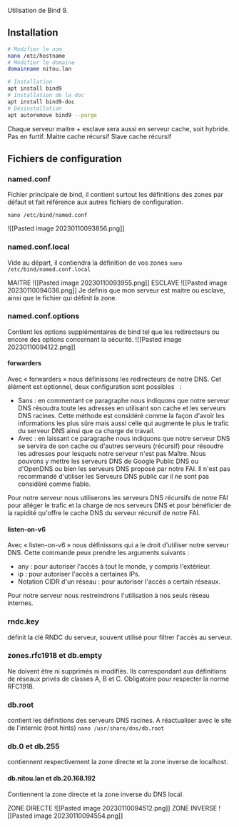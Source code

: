 Utilisation de Bind 9.

## Installation

``` bash
# Modifier le nom
nano /etc/hostname
# Modifier le domaine
domainname nitou.lan
```

``` bash
# Installation
apt install bind9
# Installation de la doc
apt install bind9-doc
# Désinstallation
apt autoremove bind9 --purge
```

Chaque serveur maitre + esclave sera aussi en serveur cache, soit hybride. Pas en furtif. 
Maitre cache récursif
Slave cache récursif

## Fichiers de configuration

### named.conf
Fichier principale de bind, il contient surtout les définitions des zones par défaut et fait référence aux autres fichiers de configuration. 

`nano /etc/bind/named.conf`

![[Pasted image 20230110093856.png]]

### named.conf.local
Vide au départ, il contiendra la définition de vos zones
`nano /etc/bind/named.conf.local`

MAITRE
![[Pasted image 20230110093955.png]]
ESCLAVE
![[Pasted image 20230110094036.png]]
Je définis que mon serveur est maitre ou esclave, ainsi que le fichier qui définit la zone. 

### named.conf.options
Contient les options supplémentaires de bind tel que les redirecteurs ou encore des options concernant la sécurité.
![[Pasted image 20230110094122.png]]

#### forwarders
Avec « forwarders » nous définissons les redirecteurs de notre DNS.
Cet élément est optionnel, deux configuration sont possibles   :
-   Sans : en commentant ce paragraphe nous indiquons que notre serveur DNS résoudra toute les adresses en utilisant son cache et les serveurs DNS racines. Cette méthode est considéré comme la façon d'avoir les informations les plus sûre mais aussi celle qui augmente le plus le trafic du serveur DNS ainsi que ca charge de travail.
-   Avec : en laissant ce paragraphe nous indiquons que notre serveur DNS se servira de son cache ou d'autres serveurs (récursif) pour résoudre les adresses pour lesquels notre serveur n'est pas Maître. Nous pouvons y mettre les serveurs DNS de Google Public DNS ou d'OpenDNS ou bien les serveurs DNS proposé par notre FAI. Il n'est pas recommandé d'utiliser les Serveurs DNS public car il ne sont pas considéré comme fiable.

Pour notre serveur nous utiliserons les serveurs DNS récursifs de notre FAI pour alléger le trafic et la charge de nos serveurs DNS et pour bénéficier de la rapidité qu'offre le cache DNS du serveur récursif de notre FAI.

#### listen-on-v6
Avec « listen-on-v6 » nous définissons qui a le droit d'utiliser notre serveur DNS.
Cette commande peux prendre les arguments suivants :
-   any : pour autoriser l'accès à tout le monde, y compris l'extérieur.
-   ip : pour autoriser l'accès a certaines IPs.
- Notation CIDR d'un réseau : pour autoriser l'accès a certain réseaux.

Pour notre serveur nous restreindrons l'utilisation à nos seuls réseau internes.

### rndc.key
définit la clé RNDC du serveur, souvent utilisé pour filtrer l'accès au serveur. 

### zones.rfc1918 et db.empty
Ne doivent être ni supprimés ni modifiés.
Ils correspondant aux définitions de réseaux privés de classes A, B et C. 
Obligatoire pour respecter la norme RFC1918.

### db.root
contient les définitions des serveurs DNS racines.
A réactualiser avec le site de l'internic (root hints)
`nano /usr/share/dns/db.root`

### db.0 et db.255
contiennent respectivement la zone directe et la zone inverse de localhost.

#### db.nitou.lan et db.20.168.192
Contiennent la zone directe et la zone inverse du DNS local.

ZONE DIRECTE
![[Pasted image 20230110094512.png]]
ZONE INVERSE
![[Pasted image 20230110094554.png]]